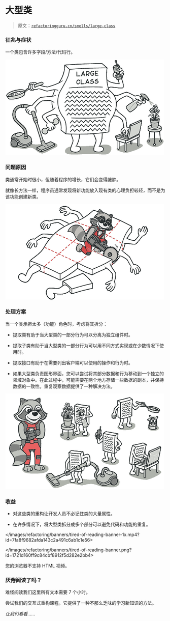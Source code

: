 # 大型类

> 原文：[`refactoringguru.cn/smells/large-class`](https://refactoringguru.cn/smells/large-class)

### 征兆与症状

一个类包含许多字段/方法/代码行。

![](img/e24321a2cdcffc7070cf5f92c3dc4206.png)

### 问题原因

类通常开始时很小，但随着程序的增长，它们会变得臃肿。

就像长方法一样，程序员通常发现将新功能放入现有类的心理负担较轻，而不是为该功能创建新类。

![](img/c672e4dfde4bcbc1810a191ecf568037.png)

### 处理方案

当一个类承担太多（功能）角色时，考虑将其拆分：

+   提取类有助于当大型类的一部分行为可以分离为独立组件时。

+   提取子类有助于当大型类的一部分行为可以用不同方式实现或在少数情况下使用时。

+   提取接口有助于在需要列出客户端可以使用的操作和行为时。

+   如果大型类负责图形界面，您可以尝试将其部分数据和行为移动到一个独立的领域对象中。在此过程中，可能需要在两个地方存储一些数据的副本，并保持数据的一致性。重复观察数据提供了一种解决方法。

![](img/c5884391409a94a6ab02fc64bb424d0f.png)

### 收益

+   对这些类的重构让开发人员不必记住类的大量属性。

+   在许多情况下，将大型类拆分成多个部分可以避免代码和功能的重复。

</images/refactoring/banners/tired-of-reading-banner-1x.mp4?id=7fa8f9682afda143c2a491c6ab1c1e56>

</images/refactoring/banners/tired-of-reading-banner.png?id=1721d160ff9c84cbf8912f5d282e2bb4>

您的浏览器不支持 HTML 视频。

### 厌倦阅读了吗？

难怪阅读我们这里所有文本需要 7 个小时。

尝试我们的交互式重构课程。它提供了一种不那么乏味的学习新知识的方法。

*让我们看看……*
